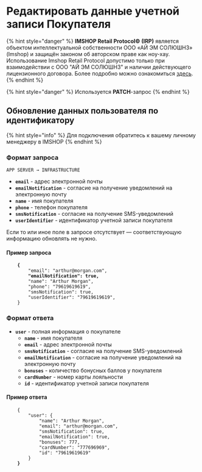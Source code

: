 # Редактировать данные учетной записи Покупателя

{% hint style="danger" %}
**IMSHOP Retail Protocol© (IRP)** является объектом интеллектуальной собственности ООО «АЙ ЭМ СОЛЮШНЗ» (Imshop) и защищён законом об авторском праве как ноу-хау. Использование Imshop Retail Protocol допустимо только при взаимодействии с ООО "АЙ ЭМ СОЛЮШНЗ" и наличии действующего лицензионного договора. Более подробно можно ознакомиться [здесь](../../api-license.md).
{% endhint %}

{% hint style="danger" %}
Используется **PATCH**-запрос
{% endhint %}

## Обновление данных пользователя по идентификатору

{% hint style="info" %}
Для подключения обратитесь к вашему личному менеджеру в IMSHOP
{% endhint %}

### Формат запроса

`APP SERVER → INFRASTRUCTURE`

* **`email`** - адрес электронной почты
* **`emailNotification`** - согласие на получение уведомлений на электронную почту
* **`name`** - имя покупателя
* **`phone`** - телефон покупателя
* **`smsNotification`** - согласие на получение SMS-уведомлений
* **`userIdentifier`** - идентификатор учетной записи покупателя

Если то или иное поле в запросе отсутствует — соответствующую информацию обновлять не нужно.

#### Пример запроса

<pre class="language-javascript"><code class="lang-javascript"><strong>    {
</strong>        "email": "arthur@morgan.com",
<strong>        "emailNotification": true,
</strong>        "name": "Arthur Morgan",
        "phone": "79619619619",
        "smsNotification": true,
        "userIdentifier": "79619619619",
    }
</code></pre>

### Формат ответа

* **`user`** - полная информация о покупателе
  * **`name`** - имя покупателя
  * **`email`** - адрес электронной почты
  * **`smsNotification`** - согласие на получение SMS-уведомлений
  * **`emailNotification`** - согласие на получение уведомлений на электронную почту
  * **`bonuses`** - количество бонусных баллов у покупателя
  * **`cardNumber`** - номер карты лояльности
  * **`id`** - идентификатор учетной записи покупателя

#### Пример ответа

<pre class="language-javascript"><code class="lang-javascript">    {
        "user": {
            "name": "Arthur Morgan",
            "email": "arthur@morgan.com",
            "smsNotification": true,
            "emailNotification": true,
            "bonuses": 777,
            "cardNumber": "777696969",
            "id": "79619619619"
        }
<strong>    }
</strong></code></pre>
